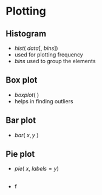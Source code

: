 # Plotting

## Histogram

+ $hist(\  data[,\ bins])$
+ used for plotting frequency
+ $bins$ used to group the elements

## Box plot

+ $boxplot(\ )$
+ helps in finding outliers

## Bar plot

+ $bar(\ x,y\ )$

## Pie plot

+ $pie(\ x, \ labels=y )$

## 

+ f
